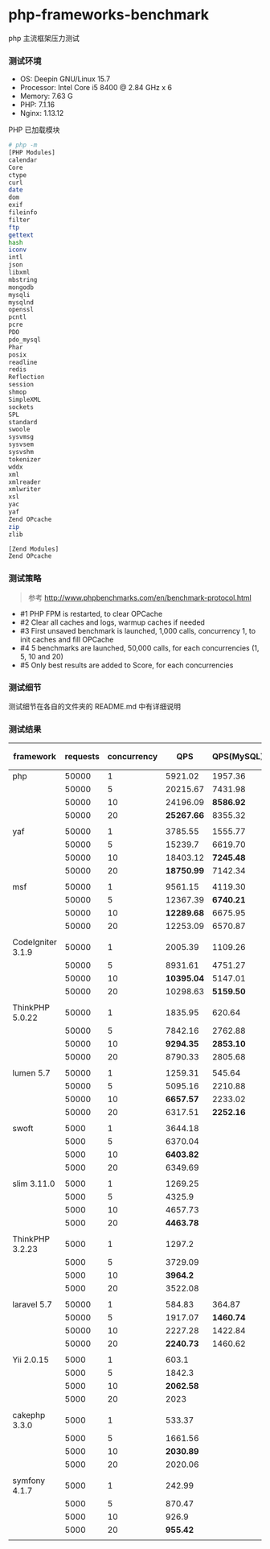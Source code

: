 # php-frameworks-benchmark

php 主流框架压力测试

### 测试环境

- OS: Deepin GNU/Linux 15.7
- Processor: Intel Core i5 8400 @ 2.84 GHz x 6 
- Memory: 7.63 G
- PHP: 7.1.16
- Nginx: 1.13.12

PHP 已加载模块

```bash
# php -m
[PHP Modules]
calendar
Core
ctype
curl
date
dom
exif
fileinfo
filter
ftp
gettext
hash
iconv
intl
json
libxml
mbstring
mongodb
mysqli
mysqlnd
openssl
pcntl
pcre
PDO
pdo_mysql
Phar
posix
readline
redis
Reflection
session
shmop
SimpleXML
sockets
SPL
standard
swoole
sysvmsg
sysvsem
sysvshm
tokenizer
wddx
xml
xmlreader
xmlwriter
xsl
yac
yaf
Zend OPcache
zip
zlib

[Zend Modules]
Zend OPcache
```

### 测试策略

> 参考 http://www.phpbenchmarks.com/en/benchmark-protocol.html

- #1 PHP FPM is restarted, to clear OPCache 
- #2 Clear all caches and logs, warmup caches if needed 
- #3 First unsaved benchmark is launched, 1,000 calls, concurrency 1, to init caches and fill OPCache 
- #4 5 benchmarks are launched, 50,000 calls, for each concurrencies (1, 5, 10 and 20) 
- #5 Only best results are added to Score, for each concurrencies

### 测试细节

测试细节在各自的文件夹的 README.md 中有详细说明

### 测试结果

| framework         | requests | concurrency | QPS          | QPS(MySQL)  | QPS(redis 短连接) | QPS(redis长连接) |
| ----------------- | -------- | ----------- | ------------ | ----------- | ----------------- | ---------------- |
| php               | 50000    | 1           | 5921.02      | 1957.36     | 3609.36           | 4719.15          |
|                   | 50000    | 5           | 20215.67     | 7431.98     | 10015.64          | 16345.02         |
|                   | 50000    | 10          | 24196.09     | **8586.92** | 11048.46          | **19664.14**     |
|                   | 50000    | 20          | **25267.66** | 8355.32     | **12246.58**      | 19656.52         |
|                   |          |             |              |             |                   |                  |
| yaf               | 50000    | 1           | 3785.55      | 1555.77     | 2617.86           | 3333.50          |
|                   | 50000    | 5           | 15239.7      | 6619.70     | 9324.99           | 11694.56         |
|                   | 50000    | 10          | 18403.12     | **7245.48** | 10139.61          | 15014.01         |
|                   | 50000    | 20          | **18750.99** | 7142.34     | **10386.87**      | **15189.04**     |
|                   |          |             |              |             |                   |                  |
| msf               | 50000    | 1           | 9561.15      | 4119.30     | 4673.80           | 6959.94          |
|                   | 50000    | 5           | 12367.39     | **6740.21** | 6587.60           | **8296.86**      |
|                   | 50000    | 10          | **12289.68** | 6675.95     | **6712.17**       | 8228.99          |
|                   | 50000    | 20          | 12253.09     | 6570.87     | 6619.07           | 8277.48          |
|                   |          |             |              |             |                   |                  |
| CodeIgniter 3.1.9 | 50000    | 1           | 2005.39      | 1109.26     | 1392.06           |                  |
|                   | 50000    | 5           | 8931.61      | 4751.27     | 5879.34           |                  |
|                   | 50000    | 10          | **10395.04** | 5147.01     | **6423.77**       |                  |
|                   | 50000    | 20          | 10298.63     | **5159.50** | 6419.86           |                  |
|                   |          |             |              |             |                   |                  |
| ThinkPHP 5.0.22   | 50000    | 1           | 1835.95      | 620.64      | 1440.22           |                  |
|                   | 50000    | 5           | 7842.16      | 2762.88     | 6218.83           |                  |
|                   | 50000    | 10          | **9294.35**  | **2853.10** | **6734.60**       |                  |
|                   | 50000    | 20          | 8790.33      | 2805.68     | 6484.24           |                  |
|                   |          |             |              |             |                   |                  |
| lumen 5.7         | 50000    | 1           | 1259.31      | 545.64      | 987.62            |                  |
|                   | 50000    | 5           | 5095.16      | 2210.88     | 4273.42           |                  |
|                   | 50000    | 10          | **6657.57**  | 2233.02     | 4508.09           |                  |
|                   | 50000    | 20          | 6317.51      | **2252.16** | **4526.78**       |                  |
|                   |          |             |              |             |                   |                  |
| swoft             | 5000     | 1           | 3644.18      |             |                   |                  |
|                   | 5000     | 5           | 6370.04      |             |                   |                  |
|                   | 5000     | 10          | **6403.82**  |             |                   |                  |
|                   | 5000     | 20          | 6349.69      |             |                   |                  |
|                   |          |             |              |             |                   |                  |
| slim 3.11.0       | 5000     | 1           | 1269.25      |             |                   |                  |
|                   | 5000     | 5           | 4325.9       |             |                   |                  |
|                   | 5000     | 10          | 4657.73      |             |                   |                  |
|                   | 5000     | 20          | **4463.78**  |             |                   |                  |
|                   |          |             |              |             |                   |                  |
| ThinkPHP 3.2.23   | 5000     | 1           | 1297.2       |             |                   |                  |
|                   | 5000     | 5           | 3729.09      |             |                   |                  |
|                   | 5000     | 10          | **3964.2**   |             |                   |                  |
|                   | 5000     | 20          | 3522.08      |             |                   |                  |
|                   |          |             |              |             |                   |                  |
| laravel 5.7       | 50000    | 1           | 584.83       | 364.87      | 468.58            |                  |
|                   | 50000    | 5           | 1917.07      | **1460.74** | 1749.82           |                  |
|                   | 50000    | 10          | 2227.28      | 1422.84     | **1850.04**       |                  |
|                   | 50000    | 20          | **2240.73**  | 1460.62     | 1810.01           |                  |
|                   |          |             |              |             |                   |                  |
| Yii 2.0.15        | 5000     | 1           | 603.1        |             |                   |                  |
|                   | 5000     | 5           | 1842.3       |             |                   |                  |
|                   | 5000     | 10          | **2062.58**  |             |                   |                  |
|                   | 5000     | 20          | 2023         |             |                   |                  |
|                   |          |             |              |             |                   |                  |
| cakephp 3.3.0     | 5000     | 1           | 533.37       |             |                   |                  |
|                   | 5000     | 5           | 1661.56      |             |                   |                  |
|                   | 5000     | 10          | **2030.89**  |             |                   |                  |
|                   | 5000     | 20          | 2020.06      |             |                   |                  |
|                   |          |             |              |             |                   |                  |
| symfony 4.1.7     | 5000     | 1           | 242.99       |             |                   |                  |
|                   | 5000     | 5           | 870.47       |             |                   |                  |
|                   | 5000     | 10          | 926.9        |             |                   |                  |
|                   | 5000     | 20          | **955.42**   |             |                   |                  |
|                   |          |             |              |             |                   |                  |
